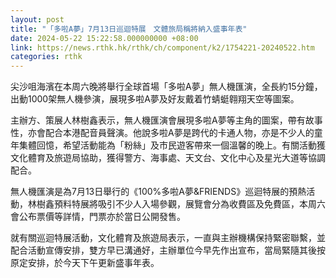 ```yaml
---
layout: post
title: "「多啦A夢」7月13日巡迴特展　文體旅局稱將納入盛事年表"
date: 2024-05-22 15:22:58.000000000 +08:00
link: https://news.rthk.hk/rthk/ch/component/k2/1754221-20240522.htm
categories: rthk
---
```


尖沙咀海濱在本周六晚將舉行全球首場「多啦A夢」無人機匯演，全長約15分鐘，出動1000架無人機參演，展現多啦A夢及好友戴着竹蜻蜓翱翔天空等圖案。

主辦方、策展人林樹鑫表示，無人機匯演會展現多啦A夢等主角的圖案，帶有故事性，亦會配合本港配音員聲演。他說多啦A夢是跨代的卡通人物，亦是不少人的童年集體回憶，希望活動能為「粉絲」及市民遊客帶來一個溫馨的晚上。有關活動獲文化體育及旅遊局協助，獲得警方、海事處、天文台、文化中心及星光大道等協調配合。

無人機匯演是為7月13日舉行的《100%多啦A夢&FRIENDS》巡迴特展的預熱活動，林樹鑫預料特展將吸引不少人入場參觀，展覽會分為收費區及免費區，本周六會公布票價等詳情，門票亦於當日公開發售。

就有關巡迴特展活動，文化體育及旅遊局表示，一直與主辦機構保持緊密聯繫，並配合活動宣傳安排，雙方早已溝通好，主辦單位今早先作出宣布，當局緊隨其後按原定安排，於今天下午更新盛事年表。
